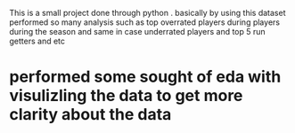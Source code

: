 This is a small project done through python . basically by using this dataset performed so many analysis such as top overrated players during players during the season and same in case underrated players and top 5 run getters and etc  

# performed some sought of eda with visulizling the data to get more clarity about the data


